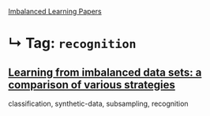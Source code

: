 [Imbalanced Learning Papers](../README.md)
# ↳ Tag: `recognition`

## [Learning from imbalanced data sets: a comparison of various strategies](japkowicz2000learning.md)

classification, synthetic-data, subsampling, recognition
